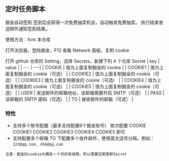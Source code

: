 ## 定时任务脚本

掘金自动签到 签到后会获得一次免费抽奖机会，自动触发免费抽奖。
执行结束发送邮件通知签到结果。

使用方法：fork 本仓库

打开浏览器，登陆掘金，F12 查看 Network 面板，复制 cookie

打开 github 仓库的 Setting，选择 Secrets，新建下列 4 个仓库 Secret
| key | value |
| --- | ---|
| COOKIE | 值为上面复制掘金的 cookie |
| COOKIE1 | 值为上面复制掘金的 cookie（可选） |
| COOKIE2 | 值为上面复制掘金的 cookie（可选） |
| COOKIE3 | 值为上面复制掘金的 cookie（可选） |
| COOKIE4 | 值为上面复制掘金的 cookie（可选） |
| COOKIE5 | 值为上面复制掘金的 cookie（可选） |
| USER | 发送邮件的邮箱地址，该邮箱需要开启 SMTP（可选） |
| PASS | 该邮箱的 SMTP 密码（可选） |
| TO | 接收邮件的邮箱（可选） |

### 特性
- 支持多个账号配置（最多支持配置6个掘金账号）
    依次配置 COOKIE COOKIE1 COOKIE2 COOKIE3 COOKIE4 COOKIE5 即可
- 支持配置多个邮箱
    TO 下配置多个收件邮件，使用英文逗号分隔，例如：`123@qq.com, 456@qq.com`

`注意：掘金的cookie大概有一个月的有效期，所以需要定期更新Secret`
